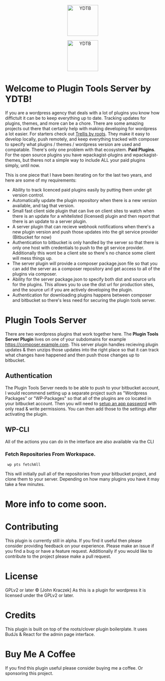<p align="center">
  <a href="https://github.com/johnkraczek/plugin-tools-server">
    <img alt="YDTB" src="https://github.com/johnkraczek/plugin-tools-server/assets/3604887/4c9694e9-de98-45e2-85a2-be246fe5eb1a" height="100"/>
  </a>
</p>
<p align="center">
  <a href="https://github.com/johnkraczek/plugin-tools-server">
    <img alt="YDTB" src="https://github.com/johnkraczek/plugin-tools-server/assets/3604887/2e93491a-5835-423a-b5da-aad1c162256e" height="100"/>
  </a>
</p>

# Welcome to Plugin Tools Server by YDTB!

If you are a wordpress agency that deals with a lot of plugins you know how diffictult it can be to keep everything up to date. Tracking updates for plugins, themes, and more can be a chore. There are some amazing projects out there that certanly help with making developing for wordpress a lot easier. For starters check out [Trellis by roots](https://roots.io/trellis/). They make it easy to develop locally, push remotely, and keep everything tracked with composer to specify what plugins / themes / wordpress version are used and compatable. There's only one problem with that ecosystem. **Paid Plugins**. For the open source plugins you have wpackagist-plugins and wpackagist-themes, but theres not a simple way to include ALL your paid plugins simply, until now. 

This is one piece that I have been iterating on for the last two years, and here are some of my requirements:

 - Ability to track licenced paid plugins easily by putting them under git version control. 
 - Automatically update the plugin repository when there is a new version available, and tag that version.
 - Small fast client side plugin that can live on client sites to watch when there is an update for a whitelisted (licensed) plugin and then report that there is an update to a server plugin. 
 - A server plugin that can recieve webhook notifications when there's a new plugin version and push those updates into the git service provider (Bitbucket for now)
 - Authentication to bitbucket is only handled by the server so that there is only one host with credentials to push to the git service provider. Additionally this wont be a client site so there's no chance some client will mess things up. 
 - The server plugin will provide a composer package.json file so that you can add the server as a composer repository and get access to all of the plugins via composer. 
 - Ability for the server package.json to specify both dist and source urls for the plugins. This allows you to use the dist url for production sites, and the source url if you are actively developing the plugin. 
 - Authentication for downloading plugins happens between composer and bitbucket so there's less need for securing the plugin tools server. 


# Plugin Tools Server

There are two wordpress plugins that work together here. The **Plugin Tools Server Plugin** lives on one of your subdomains for example https://composer.example.com. This server plugin handles recieving plugin updates & then unzips those updates into the right place so that it can track what changes have happened and then push those changes up to bitbucket. 

## Authentication

The Plugin Tools Server needs to be able to push to your bitbucket account, I would recommend setting up a separate project such as "Wordpress Packages" or "WP-Packages" so that all of the plugins are co located in your bitbucket account. Then you will need to [setup an app password](https://support.atlassian.com/bitbucket-cloud/docs/create-an-app-password/) with only read & write permissions. You can then add those to the settings after activating the plugin. 

## WP-CLI
All of the actions you can do in the interface are also available via the CLI
### Fetch Repositories From Workspace. 

     wp pts fetchAll

This will initially pull all of the repositories from your bitbucket project, and clone them to your server. Depending on how many plugins you have it may take a few minutes. 

# More info to come soon.

# Contributing
This plugin is currently still in alpha. If you find it useful then please consider providing feedback on your experience. 
Please make an issue if you find a bug or have a feature request. Additionally if you would like to contribute to the project please make a pull request.

# License
GPLv2 or later © [John Kraczek]
As this is a plugin for wordpress it is licensed under the GPLv2 or later.

# Credits
This plugin is built on top of the roots/clover plugin boilerplate. It uses BudJs & React for the admin page interface.

# Buy Me A Coffee
If you find this plugin useful please consider buying me a coffee. Or sponsoring this project. 

